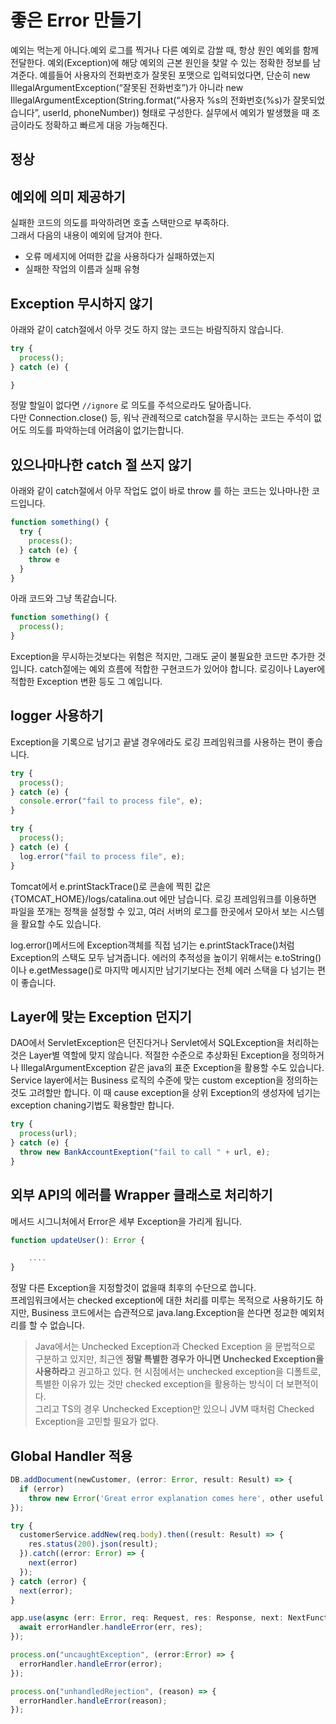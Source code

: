 # 좋은 Error 만들기

예외는 먹는게 아니다.예외 로그를 찍거나 다른 예외로 감쌀 때, 항상 원인 예외를 함께 전달한다.
예외(Exception)에 해당 예외의 근본 원인을 찾알 수 있는 정확한 정보를 남겨준다. 예를들어 사용자의 전화번호가 잘못된 포맷으로 입력되었다면, 단순히 new IllegalArgumentException(“잘못된 전화번호”)가 아니라 new IllegalArgumentException(String.format(“사용자 %s의 전화번호(%s)가 잘못되었습니다”, userId, phoneNumber)) 형태로 구성한다. 실무에서 예외가 발생했을 때 조금이라도 정확하고 빠르게 대응 가능해진다.

## 정상
## 예외에 의미 제공하기

실패한 코드의 의도를 파악하려면 호출 스택만으로 부족하다.  
그래서 다음의 내용이 예외에 담겨야 한다. 
- 오류 메세지에 어떠한 값을 사용하다가 실패하였는지
- 실패한 작업의 이름과 실패 유형


## Exception 무시하지 않기

아래와 같이 catch절에서 아무 것도 하지 않는 코드는 바람직하지 않습니다.

```ts
try {
  process();
} catch (e) {

}
```

정말 할일이 없다면 `//ignore` 로 의도를 주석으로라도 달아줍니다.  
다만 Connection.close() 등, 워낙 관례적으로 catch절을 무시하는 코드는 주석이 없어도 의도를 파악하는데 어려움이 없기는합니다.

## 있으나마나한 catch 절 쓰지 않기

아래와 같이 catch절에서 아무 작업도 없이 바로 throw 를 하는 코드는 있나마나한 코드입니다.
```ts
function something() {
  try {
    process();
  } catch (e) {
    throw e
  }  
}
```

아래 코드와 그냥 똑같습니다.
```ts
function something() {
  process();
}
```
Exception을 무시하는것보다는 위험은 적지만, 그래도 굳이 불필요한 코드만 추가한 것입니다. catch절에는 예외 흐름에 적합한 구현코드가 있어야 합니다. 로깅이나 Layer에 적합한 Exception 변환 등도 그 예입니다.

## logger 사용하기

Exception을 기록으로 남기고 끝낼 경우에라도 로깅 프레임워크를 사용하는 편이 좋습니다.

```ts
try {
  process();
} catch (e) {
  console.error("fail to process file", e);
}
```

```ts
try {
  process();
} catch (e) {
  log.error("fail to process file", e);
}
```

Tomcat에서 e.printStackTrace()로 콘솔에 찍힌 값은 {TOMCAT_HOME}/logs/catalina.out 에만 남습니다. 로깅 프레임워크를 이용하면 파일을 쪼개는 정책을 설정할 수 있고, 여러 서버의 로그를 한곳에서 모아서 보는 시스템을 활요할 수도 있습니다.

log.error()메서드에 Exception객체를 직접 넘기는 e.printStackTrace()처럼 Exception의 스택도 모두 남겨줍니다. 에러의 추적성을 높이기 위해서는 e.toString()이나 e.getMessage()로 마지막 메시지만 남기기보다는 전체 에러 스택을 다 넘기는 편이 좋습니다.

## Layer에 맞는 Exception 던지기

DAO에서 ServletException은 던진다거나 Servlet에서 SQLException을 처리하는것은 Layer별 역할에 맞지 않습니다. 적절한 수준으로 추상화된 Exception을 정의하거나 IllegalArgumentException 같은 java의 표준 Exception을 활용할 수도 있습니다. Service layer에서는 Business 로직의 수준에 맞는 custom exception을 정의하는 것도 고려할만 합니다. 이 때 cause exception을 상위 Exception의 생성자에 넘기는 exception chaning기법도 확용할만 합니다.

```ts
try {
  process(url);
} catch (e) {
  throw new BankAccountExeption("fail to call " + url, e);
}
```

## 외부 API의 에러를 Wrapper 클래스로 처리하기

메서드 시그니처에서 Error은 세부 Exception을 가리게 됩니다.

```ts
function updateUser(): Error {

    ....
}

```

정말 다른 Exception을 지정할것이 없을때 최후의 수단으로 씁니다.  
프레임워크에서는 checked exception에 대한 처리를 미루는 목적으로 사용하기도 하지만, Business 코드에서는 습관적으로 java.lang.Exception을 쓴다면 정교한 예외처리를 할 수 없습니다.


> Java에서는 Unchecked Exception과 Checked Exception 을 문법적으로 구분하고 있지만, 최근엔 **정말 특별한 경우가 아니면 Unchecked Exception을 사용하라**고 권고하고 있다. 
현 시점에서는 unchecked exception을 디폴트로, 특별한 이유가 있는 것만 checked exception을 활용하는 방식이 더 보편적이다.  
> 그리고 TS의 경우 Unchecked Exception만 있으니 JVM 때처럼 Checked Exception을 고민할 필요가 없다.

## Global Handler 적용

```ts
DB.addDocument(newCustomer, (error: Error, result: Result) => {
  if (error)
    throw new Error('Great error explanation comes here', other useful parameters)
});

try {
  customerService.addNew(req.body).then((result: Result) => {
    res.status(200).json(result);
  }).catch((error: Error) => {
    next(error)
  });
} catch (error) {
  next(error);
}

app.use(async (err: Error, req: Request, res: Response, next: NextFunction) => {
  await errorHandler.handleError(err, res);
});

process.on("uncaughtException", (error:Error) => {
  errorHandler.handleError(error);
});

process.on("unhandledRejection", (reason) => {
  errorHandler.handleError(reason);
});
```